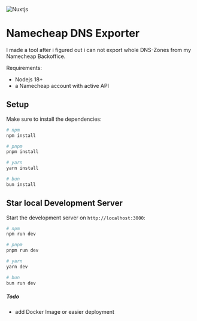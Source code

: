 ![Nuxtjs](https://img.shields.io/badge/Nuxt-002E3B?style=for-the-badge&logo=nuxtdotjs&logoColor=#00DC82)


# Namecheap DNS Exporter

I made a tool after i figured out i can not export whole DNS-Zones from my Namecheap Backoffice.

Requirements:

- Nodejs 18+
- a Namecheap account with active API


## Setup

Make sure to install the dependencies:

```bash
# npm
npm install

# pnpm
pnpm install

# yarn
yarn install

# bun
bun install
```

## Star local Development Server

Start the development server on `http://localhost:3000`:

```bash
# npm
npm run dev

# pnpm
pnpm run dev

# yarn
yarn dev

# bun
bun run dev
```


##### Todo

- add Docker Image or easier deployment